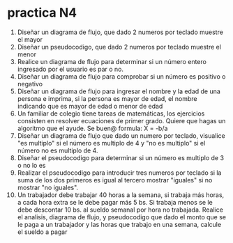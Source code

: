 # practica N4

1. Diseñar un diagrama de flujo, que dado 2 numeros por teclado muestre el mayor
2. Diseñar un pseudocodigo, que dado 2 numeros por teclado muestre el menor
3. Realice un diagrama de flujo para determinar si un número entero ingresado por el usuario es par o no.
4. Diseñar un diagrama de flujo para comprobar si un número es positivo o negativo
5. Diseñar un diagrama de flujo para ingresar el nombre y la edad de una persona e imprima, si la persona es mayor de edad, el nombre indicando que es mayor de edad o menor de edad
6. Un familiar de colegio tiene tareas de matemáticas, los ejercicios consisten en resolver ecuaciones de primer grado. Quiere que hagas un algoritmo que el ayude. Se buen@
formula: X = -b/a
7. Diseñar un diagrama de flujo que dado un numero por teclado, visualice "es multiplo" si el número es multiplo de 4 y "no es multiplo" si el número no es multiplo de 4.
8. Diseñar el pseudocodigo para determinar si un número es multiplo de 3 o no lo es
9. Realizar el pseudocodigo para introducir tres numeros por teclado si la suma de los dos primeros es igual al tercero mostrar "iguales" si no mostrar "no iguales".
10. Un trabajador debe trabajar 40 horas a la semana, si trabaja más horas, a cada hora extra se le debe pagar más 5 bs. Si trabaja menos se le debe descontar 10 bs. al sueldo semanal por hora no trabajada.
Realice el analisis, diagrama de flujo, y pseudocodigo que dado el monto que se le paga a un trabajador y las horas que trabajo en una semana, calcule el sueldo a pagar